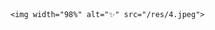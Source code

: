 <!-- <div align="center" dir="auto"> -->
    <img width="98%" alt="✨" src="/res/4.jpeg">
<!-- </div> -->
